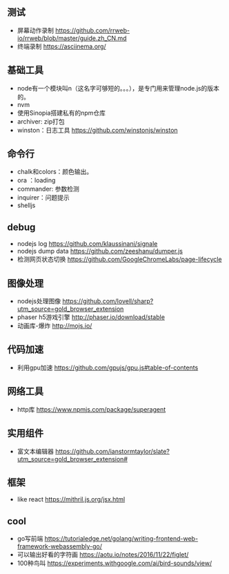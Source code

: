 ## 测试
- 屏幕动作录制 https://github.com/rrweb-io/rrweb/blob/master/guide.zh_CN.md
- 终端录制 https://asciinema.org/

## 基础工具
- node有一个模块叫n（这名字可够短的。。。），是专门用来管理node.js的版本的。
- nvm
- 使用Sinopia搭建私有的npm仓库
- archiver: zip打包
- winston：日志工具  https://github.com/winstonjs/winston

## 命令行
- chalk和colors：颜色输出。
- ora ：loading
- commander: 参数检测
- inquirer：问题提示
- shelljs

## debug
- nodejs log https://github.com/klaussinani/signale
- nodejs dump data https://github.com/zeeshanu/dumper.js
- 检测网页状态切换 https://github.com/GoogleChromeLabs/page-lifecycle

## 图像处理
- nodejs处理图像 https://github.com/lovell/sharp?utm_source=gold_browser_extension
- phaser h5游戏引擎  http://phaser.io/download/stable
- 动画库-爆炸 http://mojs.io/

## 代码加速
- 利用gpu加速 https://github.com/gpujs/gpu.js#table-of-contents

## 网络工具
- http库 https://www.npmjs.com/package/superagent

## 实用组件
- 富文本编辑器 https://github.com/ianstormtaylor/slate?utm_source=gold_browser_extension#

## 框架
- like react  https://mithril.js.org/jsx.html

## cool
- go写前端 https://tutorialedge.net/golang/writing-frontend-web-framework-webassembly-go/
- 可以输出好看的字符画 https://aotu.io/notes/2016/11/22/figlet/
- 100种鸟叫 https://experiments.withgoogle.com/ai/bird-sounds/view/









